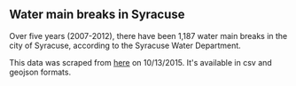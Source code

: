## Water main breaks in Syracuse

Over five years (2007-2012), there have been 1,187 water main breaks in the city of Syracuse, according to the Syracuse Water Department.

This data was scraped from [here](http://www.syracuse.com/data/water-main-breaks/) on 10/13/2015. It's available in csv and geojson formats.